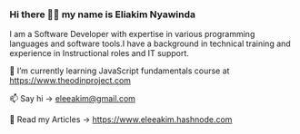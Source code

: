 ### Hi there 👋🏾 my name is Eliakim Nyawinda 

I am a Software Developer with expertise in various programming languages and software tools.I have a background in technical training and experience in Instructional roles and IT support.

🌱 I’m currently learning JavaScript fundamentals course at https://www.theodinproject.com

📫 Say hi -> [eleeakim@gmail.com](mailto:eleeakim@gmail.com)

📄 Read my Articles -> https://www.eleeakim.hashnode.com

